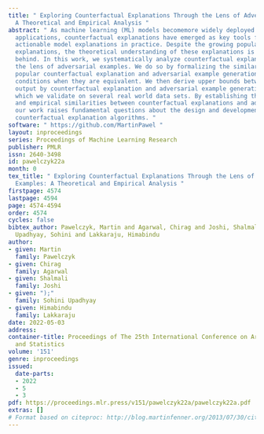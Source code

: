 ```yaml
---
title: " Exploring Counterfactual Explanations Through the Lens of Adversarial Examples:
  A Theoretical and Empirical Analysis "
abstract: " As machine learning (ML) models becomemore widely deployed in high-stakes
  applications, counterfactual explanations have emerged as key tools for providing
  actionable model explanations in practice. Despite the growing popularity of counterfactual
  explanations, the theoretical understanding of these explanations is still lacking
  behind. In this work, we systematically analyze counterfactual explanations through
  the lens of adversarial examples. We do so by formalizing the similarities between
  popular counterfactual explanation and adversarial example generation methods identifying
  conditions when they are equivalent. We then derive upper bounds between the solutions
  output by counterfactual explanation and adversarial example generation methods,
  which we validate on several real world data sets. By establishing these theoretical
  and empirical similarities between counterfactual explanations and adversarial examples,
  our work raises fundamental questions about the design and development of existing
  counterfactual explanation algorithms. "
software: " https://github.com/MartinPawel "
layout: inproceedings
series: Proceedings of Machine Learning Research
publisher: PMLR
issn: 2640-3498
id: pawelczyk22a
month: 0
tex_title: " Exploring Counterfactual Explanations Through the Lens of Adversarial
  Examples: A Theoretical and Empirical Analysis "
firstpage: 4574
lastpage: 4594
page: 4574-4594
order: 4574
cycles: false
bibtex_author: Pawelczyk, Martin and Agarwal, Chirag and Joshi, Shalmali and
  Upadhyay, Sohini and Lakkaraju, Himabindu
author:
- given: Martin
  family: Pawelczyk
- given: Chirag
  family: Agarwal
- given: Shalmali
  family: Joshi
- given: ");"
  family: Sohini Upadhyay
- given: Himabindu
  family: Lakkaraju
date: 2022-05-03
address:
container-title: Proceedings of The 25th International Conference on Artificial Intelligence
  and Statistics
volume: '151'
genre: inproceedings
issued:
  date-parts:
  - 2022
  - 5
  - 3
pdf: https://proceedings.mlr.press/v151/pawelczyk22a/pawelczyk22a.pdf
extras: []
# Format based on citeproc: http://blog.martinfenner.org/2013/07/30/citeproc-yaml-for-bibliographies/
---
```


